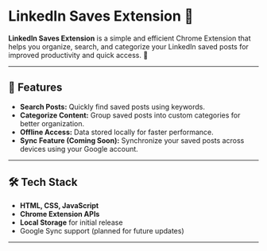 # LinkedIn Saves Extension 📌

**LinkedIn Saves Extension** is a simple and efficient Chrome Extension that helps you organize, search, and categorize your LinkedIn saved posts for improved productivity and quick access. 🚀  

---

## 🌟 Features
- **Search Posts:** Quickly find saved posts using keywords.
- **Categorize Content:** Group saved posts into custom categories for better organization.
- **Offline Access:** Data stored locally for faster performance.  
- **Sync Feature (Coming Soon):** Synchronize your saved posts across devices using your Google account.

---

## 🛠️ Tech Stack
- **HTML, CSS, JavaScript**  
- **Chrome Extension APIs**  
- **Local Storage** for initial release  
- Google Sync support (planned for future updates)

---
